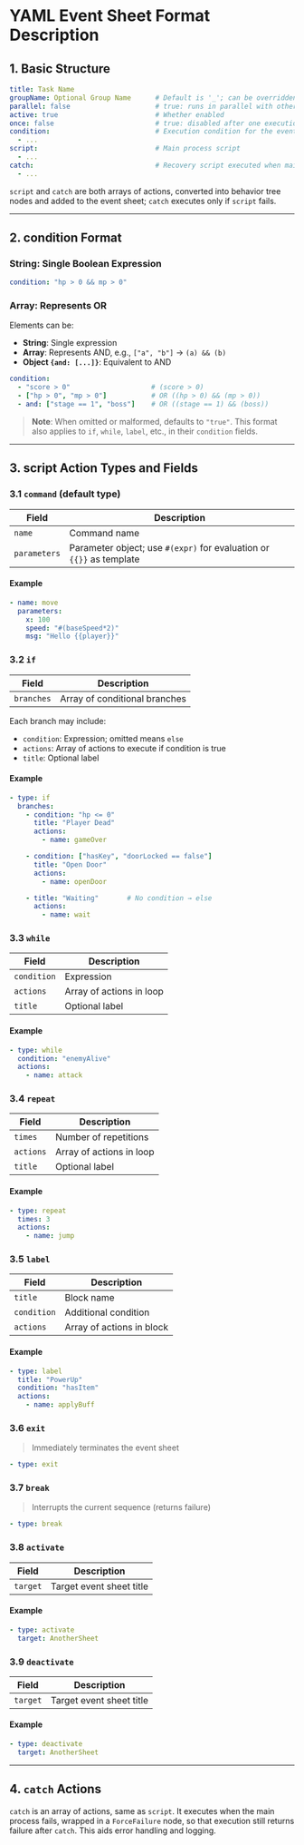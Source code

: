 # YAML Event Sheet Format Description

## 1. Basic Structure

```yaml
title: Task Name
groupName: Optional Group Name      # Default is '_'; can be overridden by addEventSheet's groupName
parallel: false                     # true: runs in parallel with other sheets
active: true                        # Whether enabled
once: false                         # true: disabled after one execution
condition:                          # Execution condition for the event sheet
  - ...
script:                             # Main process script
  - ...
catch:                              # Recovery script executed when main process fails (optional)
  - ...
```

`script` and `catch` are both arrays of actions, converted into behavior tree nodes and added to the event sheet; `catch` executes only if `script` fails.

---

## 2. condition Format

### String: Single Boolean Expression

```yaml
condition: "hp > 0 && mp > 0"
```

### Array: Represents OR

Elements can be:

* **String**: Single expression
* **Array**: Represents AND, e.g., `["a", "b"]` → `(a) && (b)`
* **Object `{and: [...]}`**: Equivalent to AND

```yaml
condition:
  - "score > 0"                    # (score > 0)
  - ["hp > 0", "mp > 0"]           # OR ((hp > 0) && (mp > 0))
  - and: ["stage == 1", "boss"]    # OR ((stage == 1) && (boss))
```

> **Note**: When omitted or malformed, defaults to `"true"`.
> This format also applies to `if`, `while`, `label`, etc., in their `condition` fields.

---

## 3. script Action Types and Fields

### 3.1 `command` (default type)

| Field        | Description                                                          |
| ------------ | -------------------------------------------------------------------- |
| `name`       | Command name                                                         |
| `parameters` | Parameter object; use `#(expr)` for evaluation or `{{}}` as template |

#### Example

```yaml
- name: move
  parameters:
    x: 100
    speed: "#(baseSpeed*2)"
    msg: "Hello {{player}}"
```

### 3.2 `if`

| Field      | Description                   |
| ---------- | ----------------------------- |
| `branches` | Array of conditional branches |

Each branch may include:

* `condition`: Expression; omitted means `else`
* `actions`: Array of actions to execute if condition is true
* `title`: Optional label

#### Example

```yaml
- type: if
  branches:
    - condition: "hp <= 0"
      title: "Player Dead"
      actions:
        - name: gameOver

    - condition: ["hasKey", "doorLocked == false"]
      title: "Open Door"
      actions:
        - name: openDoor

    - title: "Waiting"       # No condition → else
      actions:
        - name: wait
```

### 3.3 `while`

| Field       | Description              |
| ----------- | ------------------------ |
| `condition` | Expression               |
| `actions`   | Array of actions in loop |
| `title`     | Optional label           |

#### Example

```yaml
- type: while
  condition: "enemyAlive"
  actions:
    - name: attack
```

### 3.4 `repeat`

| Field     | Description              |
| --------- | ------------------------ |
| `times`   | Number of repetitions    |
| `actions` | Array of actions in loop |
| `title`   | Optional label           |

#### Example

```yaml
- type: repeat
  times: 3
  actions:
    - name: jump
```

### 3.5 `label`

| Field       | Description               |
| ----------- | ------------------------- |
| `title`     | Block name                |
| `condition` | Additional condition      |
| `actions`   | Array of actions in block |

#### Example

```yaml
- type: label
  title: "PowerUp"
  condition: "hasItem"
  actions:
    - name: applyBuff
```

### 3.6 `exit`

> Immediately terminates the event sheet

```yaml
- type: exit
```

### 3.7 `break`

> Interrupts the current sequence (returns failure)

```yaml
- type: break
```

### 3.8 `activate`

| Field    | Description              |
| -------- | ------------------------ |
| `target` | Target event sheet title |

#### Example

```yaml
- type: activate
  target: AnotherSheet
```

### 3.9 `deactivate`

| Field    | Description              |
| -------- | ------------------------ |
| `target` | Target event sheet title |

#### Example

```yaml
- type: deactivate
  target: AnotherSheet
```

---

## 4. `catch` Actions

`catch` is an array of actions, same as `script`. It executes when the main process fails, wrapped in a `ForceFailure` node, so that execution still returns failure after `catch`. This aids error handling and logging.
